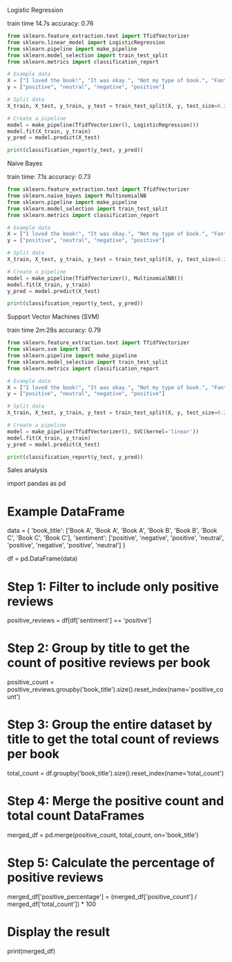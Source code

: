 Logistic Regression 

train time 14.7s
accuracy: 0.76

```python
from sklearn.feature_extraction.text import TfidfVectorizer
from sklearn.linear_model import LogisticRegression
from sklearn.pipeline import make_pipeline
from sklearn.model_selection import train_test_split
from sklearn.metrics import classification_report

# Example data
X = ["I loved the book!", "It was okay.", "Not my type of book.", "Fantastic read, highly recommend!"]
y = ["positive", "neutral", "negative", "positive"]

# Split data
X_train, X_test, y_train, y_test = train_test_split(X, y, test_size=0.25, random_state=42)

# Create a pipeline
model = make_pipeline(TfidfVectorizer(), LogisticRegression())
model.fit(X_train, y_train)
y_pred = model.predict(X_test)

print(classification_report(y_test, y_pred))
```

Naive Bayes

train time: 7.1s
accuracy: 0.73

```python
from sklearn.feature_extraction.text import TfidfVectorizer
from sklearn.naive_bayes import MultinomialNB
from sklearn.pipeline import make_pipeline
from sklearn.model_selection import train_test_split
from sklearn.metrics import classification_report

# Example data
X = ["I loved the book!", "It was okay.", "Not my type of book.", "Fantastic read, highly recommend!"]
y = ["positive", "neutral", "negative", "positive"]

# Split data
X_train, X_test, y_train, y_test = train_test_split(X, y, test_size=0.25, random_state=42)

# Create a pipeline
model = make_pipeline(TfidfVectorizer(), MultinomialNB())
model.fit(X_train, y_train)
y_pred = model.predict(X_test)

print(classification_report(y_test, y_pred))

```

Support Vector Machines (SVM)

train time 2m:28s
accuracy: 0.79

```python
from sklearn.feature_extraction.text import TfidfVectorizer
from sklearn.svm import SVC
from sklearn.pipeline import make_pipeline
from sklearn.model_selection import train_test_split
from sklearn.metrics import classification_report

# Example data
X = ["I loved the book!", "It was okay.", "Not my type of book.", "Fantastic read, highly recommend!"]
y = ["positive", "neutral", "negative", "positive"]

# Split data
X_train, X_test, y_train, y_test = train_test_split(X, y, test_size=0.25, random_state=42)

# Create a pipeline
model = make_pipeline(TfidfVectorizer(), SVC(kernel='linear'))
model.fit(X_train, y_train)
y_pred = model.predict(X_test)

print(classification_report(y_test, y_pred))
```


Sales analysis

import pandas as pd

# Example DataFrame
data = {
    'book_title': ['Book A', 'Book A', 'Book A', 'Book B', 'Book B', 'Book C', 'Book C', 'Book C'],
    'sentiment': ['positive', 'negative', 'positive', 'neutral', 'positive', 'negative', 'positive', 'neutral']
}

df = pd.DataFrame(data)

# Step 1: Filter to include only positive reviews
positive_reviews = df[df['sentiment'] == 'positive']

# Step 2: Group by title to get the count of positive reviews per book
positive_count = positive_reviews.groupby('book_title').size().reset_index(name='positive_count')

# Step 3: Group the entire dataset by title to get the total count of reviews per book
total_count = df.groupby('book_title').size().reset_index(name='total_count')

# Step 4: Merge the positive count and total count DataFrames
merged_df = pd.merge(positive_count, total_count, on='book_title')

# Step 5: Calculate the percentage of positive reviews
merged_df['positive_percentage'] = (merged_df['positive_count'] / merged_df['total_count']) * 100

# Display the result
print(merged_df)